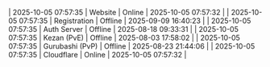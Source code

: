 | 2025-10-05 07:57:35 | Website | Online | 2025-10-05 07:57:32 |
| 2025-10-05 07:57:35 | Registration | Offline | 2025-09-09 16:40:23 |
| 2025-10-05 07:57:35 | Auth Server | Offline | 2025-08-18 09:33:31 |
| 2025-10-05 07:57:35 | Kezan (PvE) | Offline | 2025-08-03 17:58:02 |
| 2025-10-05 07:57:35 | Gurubashi (PvP) | Offline | 2025-08-23 21:44:06 |
| 2025-10-05 07:57:35 | Cloudflare | Online | 2025-10-05 07:57:32 |

